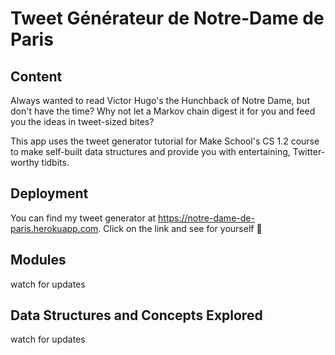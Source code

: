 # Tweet Générateur de Notre-Dame de Paris

## Content
Always wanted to read Victor Hugo's the Hunchback of Notre Dame, but don't have the time? Why not let a Markov chain digest it for you and feed you the ideas in tweet-sized bites?

This app uses the tweet generator tutorial for Make School's CS 1.2 course to make self-built data structures and provide you with entertaining, Twitter-worthy tidbits.

## Deployment
You can find my tweet generator at https://notre-dame-de-paris.herokuapp.com. Click on the link and see for yourself 🎉

## Modules
watch for updates

## Data Structures and Concepts Explored
watch for updates
